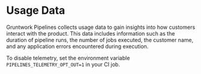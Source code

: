 # Usage Data

Gruntwork Pipelines collects usage data to gain insights into how customers interact with the product. This data includes information such as the duration of pipeline runs, the number of jobs executed, the customer name, and any application errors encountered during execution. 

To disable telemetry, set the environment variable `PIPELINES_TELEMETRY_OPT_OUT=1` in your CI job.
